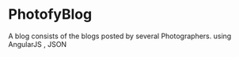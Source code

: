# PhotofyBlog
A blog consists of the blogs posted by several Photographers.  using AngularJS , JSON 
